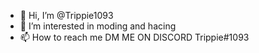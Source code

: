 - 👋 Hi, I’m @Trippie1093
- 👀 I’m interested in moding and hacing
- 📫 How to reach me DM ME ON DISCORD Trippie#1093
